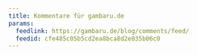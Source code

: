 ```yaml
---
title: Kommentare für gambaru.de
params:
  feedlink: https://gambaru.de/blog/comments/feed/
  feedid: cfe485c05b5cd2ea8bca8d2e035b06c0
---
```

